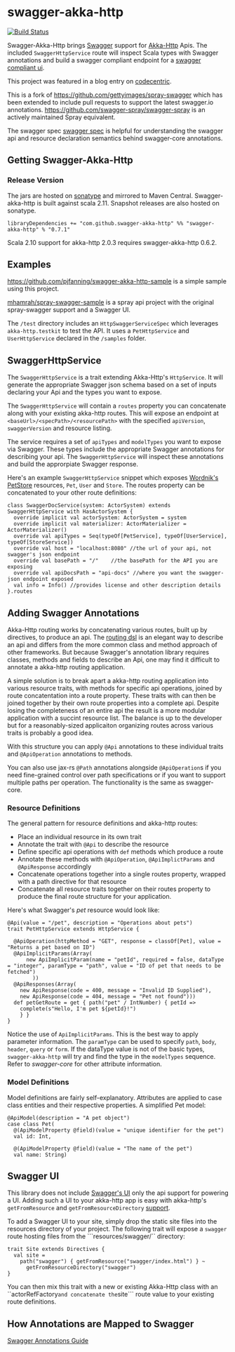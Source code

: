# swagger-akka-http

[![Build Status](https://travis-ci.org/swagger-akka-http/swagger-akka-http.svg?branch=master)](https://travis-ci.org/swagger-akka-http/swagger-akka-http)

Swagger-Akka-Http brings [Swagger](http://swagger.io/swagger-core/) support for [Akka-Http](http://doc.akka.io/docs/akka/2.4.8/scala/http/) Apis. The included ```SwaggerHttpService``` route will inspect Scala types with Swagger annotations and build a swagger compliant endpoint for a [swagger compliant ui](http://petstore.swagger.io/).

This project was featured in a blog entry on [codecentric](https://blog.codecentric.de/en/2016/04/swagger-akka-http/).

This is a fork of https://github.com/gettyimages/spray-swagger which has been extended to include pull requests to support the latest swagger.io annotations.
https://github.com/swagger-spray/swagger-spray is an actively maintained Spray equivalent.

The swagger spec [swagger spec](http://swagger.io/specification/) is helpful for understanding the swagger api and resource declaration semantics behind swagger-core annotations.

## Getting Swagger-Akka-Http

### Release Version

The jars are hosted on [sonatype](https://oss.sonatype.org) and mirrored to Maven Central. Swagger-akka-http is built against scala 2.11. Snapshot releases are also hosted on sonatype. 

```
libraryDependencies += "com.github.swagger-akka-http" %% "swagger-akka-http" % "0.7.1"
```

Scala 2.10 support for akka-http 2.0.3 requires swagger-akka-http 0.6.2.

## Examples

https://github.com/pjfanning/swagger-akka-http-sample is a simple sample using this project.

[mhamrah/spray-swagger-sample](https://github.com/mhamrah/spray-swagger-sample) is a spray api project with the original spray-swagger support and a Swagger UI.

The ```/test``` directory includes an ```HttpSwaggerServiceSpec``` which leverages ```akka-http.testkit``` to test the API. It uses a ```PetHttpService``` and ```UserHttpService``` declared in the ```/samples``` folder. 

## SwaggerHttpService

The ```SwaggerHttpService``` is a trait extending Akka-Http's ```HttpService```. It will generate the appropriate Swagger json schema based on a set of inputs declaring your Api and the types you want to expose.

The  ```SwaggerHttpService``` will contain a ```routes``` property you can concatenate along with your existing akka-http routes. This will expose an endpoint at ```<baseUrl>/<specPath>/<resourcePath>``` with the specified ```apiVersion```, ```swaggerVersion``` and resource listing.

The service requires a set of ```apiTypes``` and ```modelTypes``` you want to expose via Swagger. These types include the appropriate Swagger annotations for describing your api. The ```SwaggerHttpService``` will inspect these annotations and build the approrpiate Swagger response.

Here's an example ```SwaggerHttpService``` snippet which exposes [Wordnik's PetStore](http://petstore.swagger.io/) resources, ```Pet```, ```User``` and ```Store```. The routes property can be concatenated to your other route definitions:

```
class SwaggerDocService(system: ActorSystem) extends SwaggerHttpService with HasActorSystem {
  override implicit val actorSystem: ActorSystem = system
  override implicit val materializer: ActorMaterializer = ActorMaterializer()
  override val apiTypes = Seq(typeOf[PetService], typeOf[UserService], typeOf[StoreService])
  override val host = "localhost:8080" //the url of your api, not swagger's json endpoint
  override val basePath = "/"    //the basePath for the API you are exposing
  override val apiDocsPath = "api-docs" //where you want the swagger-json endpoint exposed
  val info = Info() //provides license and other description details
}.routes
```

## Adding Swagger Annotations

Akka-Http routing works by concatenating various routes, built up by directives, to produce an api. The [routing dsl](http://doc.akka.io/docs/akka/2.4.8/scala/http/routing-dsl/overview.html) is an elegant way to describe an api and differs from the more common class and method approach of other frameworks. But because Swagger's annotation library requires classes, methods and fields to describe an Api, one may find it difficult to annotate a akka-http routing application.

A simple solution is to break apart a akka-http routing application into various resource traits, with methods for specific api operations, joined by route concatentation into a route property. These traits with can then be joined together by their own route properties into a complete api. Despite losing the completeness of an entire api the result is a more modular application with a succint resource list. The balance is up to the developer but for a reasonably-sized applicaiton organizing routes across various traits is probably a good idea.

With this structure you can apply ```@Api``` annotations to these individual traits and ```@ApiOperation``` annotations to methods.

You can also use jax-rs ```@Path``` annotations alongside ```@ApiOperation```s if you need fine-grained control over path specifications or if you want to support multiple paths per operation. The functionality is the same as swagger-core.

### Resource Definitions

The general pattern for resource definitions and akka-http routes:

* Place an individual resource in its own trait
* Annotate the trait with ```@Api``` to describe the resource
* Define specific api operations with ```def``` methods which produce a route
* Annotate these methods with ```@ApiOperation```, ```@ApiImplictParams``` and ```@ApiResponse``` accordingly
* Concatenate operations together into a single routes property, wrapped with a path directive for that resource
* Concatenate all resource traits together on their routes property to produce the final route structure for your application.

Here's what Swagger's *pet* resource would look like:

```
@Api(value = "/pet", description = "Operations about pets")
trait PetHttpService extends HttpService {

  @ApiOperation(httpMethod = "GET", response = classOf[Pet], value = "Returns a pet based on ID")
  @ApiImplicitParams(Array(
      new ApiImplicitParam(name = "petId", required = false, dataType = "integer", paramType = "path", value = "ID of pet that needs to be fetched")
        ))
  @ApiResponses(Array(
    new ApiResponse(code = 400, message = "Invalid ID Supplied"),
    new ApiResponse(code = 404, message = "Pet not found")))
  def petGetRoute = get { path("pet" / IntNumber) { petId =>
    complete(s"Hello, I'm pet ${petId}!")
    } }
}
```

Notice the use of ```ApiImplicitParams```. This is the best way to apply parameter information. The ```paramType``` can be used to specify ```path```, ```body```, ```header```, ```query``` or ```form```. If the dataType value is not of the basic types, ```swagger-akka-http``` will try and find the type in the ```modelTypes``` sequence. Refer to *swagger-core* for other attribute information.

### Model Definitions

Model definitions are fairly self-explanatory. Attributes are applied to case class entities and their respective properties. A simplified Pet model:

```
@ApiModel(description = "A pet object")
case class Pet(
  @(ApiModelProperty @field)(value = "unique identifier for the pet")
  val id: Int,

  @(ApiModelProperty @field)(value = "The name of the pet")
  val name: String)
```

## Swagger UI

This library does not include [Swagger's UI](http://petstore.swagger.io/) only the api support for powering a UI. Adding such a UI to your akka-http app is easy with akka-http's ```getFromResource``` and ```getFromResourceDirectory``` [support](http://doc.akka.io/docs/akka/2.4.8/scala/http/routing-dsl/directives/file-and-resource-directives/).

To add a Swagger UI to your site, simply drop the static site files into the resources directory of your project. The following trait will expose a ```swagger``` route hosting files from the ```resources/swagger/`` directory: 

```
trait Site extends Directives {
  val site =
    path("swagger") { getFromResource("swagger/index.html") } ~
      getFromResourceDirectory("swagger")
}
```

You can then mix this trait with a new or existing Akka-Http class with an ``actorRefFactory``` and concatenate the ```site``` route value to your existing route definitions.

## How Annotations are Mapped to Swagger

[Swagger Annotations Guide](https://github.com/swagger-api/swagger-core/wiki/Annotations-1.5.X)

